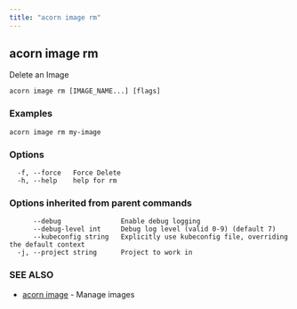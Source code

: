 ```yaml
---
title: "acorn image rm"
---
```

## acorn image rm

Delete an Image

```
acorn image rm [IMAGE_NAME...] [flags]
```

### Examples

```
acorn image rm my-image
```

### Options

```
  -f, --force   Force Delete
  -h, --help    help for rm
```

### Options inherited from parent commands

```
      --debug               Enable debug logging
      --debug-level int     Debug log level (valid 0-9) (default 7)
      --kubeconfig string   Explicitly use kubeconfig file, overriding the default context
  -j, --project string      Project to work in
```

### SEE ALSO

* [acorn image](acorn_image.md)	 - Manage images


